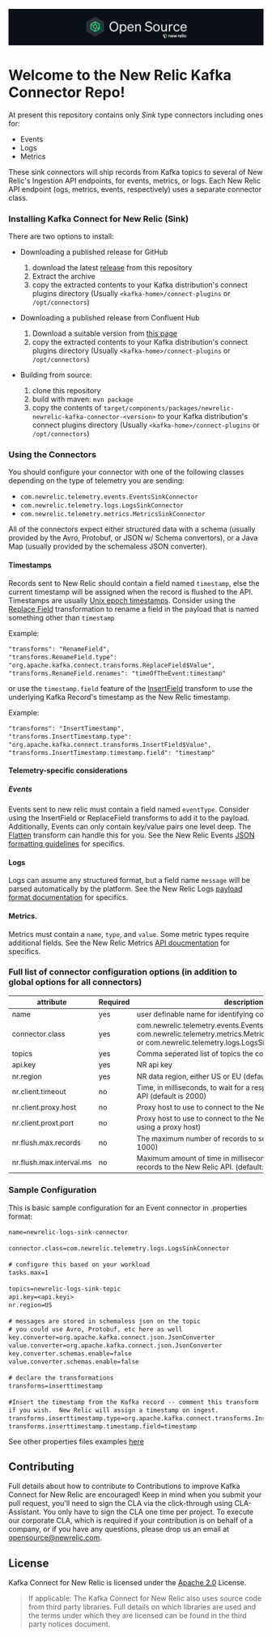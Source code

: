 ![image](./nr-open-source.png)



# Welcome to the New Relic Kafka Connector Repo!

At present this repository contains only *Sink* type connectors including ones for:

- Events
- Logs
- Metrics

These sink connectors will ship records from Kafka topics to several of New Relic's Ingestion API endpoints, for events, metrics, or logs.
Each New Relic API endpoint (ogs, metrics, events, respectively) uses a separate connector class.

### Installing Kafka Connect for New Relic (Sink) 
There are two options to install:
 - Downloading a published release for GitHub
    1. download the latest [release](https://github.com/newrelic/kafka-connect-newrelic/releases) from this repository
    2. Extract the archive
    3. copy the extracted contents to your Kafka distribution's connect plugins directory (Usually `<kafka-home>/connect-plugins` or `/opt/connectors`)

 - Downloading a published release from Confluent Hub
    1. Download a suitable version from [this page](https://www.confluent.io/hub/newrelic/newrelic-kafka-connector)
    2. copy the extracted contents to your Kafka distribution's connect plugins directory (Usually `<kafka-home>/connect-plugins` or `/opt/connectors`)

 - Building from source:
    1. clone this repository
    2. build with maven:  `mvn package`
    3. copy the contents of `target/components/packages/newrelic-newrelic-kafka-connector-<version>` to your Kafka distribution's connect plugins directory (Usually `<kafka-home>/connect-plugins` or `/opt/connectors`)

### Using the Connectors

You should configure your connector with one of the following classes depending on the type of telemetry you are sending:
- `com.newrelic.telemetry.events.EventsSinkConnector`
- `com.newrelic.telemetry.logs.LogsSinkConnector`
- `com.newrelic.telemetry.metrics.MetricsSinkConnector`

All of the connectors expect either structured data with a schema (usually provided by the Avro, Protobuf, or JSON w/ Schema convertors), or a Java Map (usually provided by the schemaless JSON converter).

#### Timestamps
Records sent to New Relic should contain a field named `timestamp`, else the current timestamp will be assigned when the record is flushed to the API.  Timestamps are usually [Unix epoch timestamps](https://docs.newrelic.com/docs/logs/ui-data/timestamp-support/#unix).
Consider using the [Replace Field](https://docs.confluent.io/platform/current/connect/transforms/replacefield.html) transformation to rename a field in the payload that is named something other than `timestamp`

Example:
```
"transforms": "RenameField",
"transforms.RenameField.type": "org.apache.kafka.connect.transforms.ReplaceField$Value",
"transforms.RenameField.renames": "timeOfTheEvent:timestamp"
```
or use the `timestamp.field` feature of the [InsertField](https://docs.confluent.io/platform/current/connect/transforms/insertfield.html) transform to use the underlying Kafka Record's timestamp as the New Relic timestamp.

Example:
```
"transforms": "InsertTimestamp",
"transforms.InsertTimestamp.type": "org.apache.kafka.connect.transforms.InsertField$Value",
"transforms.InsertTimestamp.timestamp.field": "timestamp"
```

#### Telemetry-specific considerations

##### Events
Events sent to new relic must contain a field named `eventType`.  Consider using the InsertField or ReplaceField transforms to add it to the payload.
Additionally, Events can only contain key/value pairs one level deep. The [Flatten](https://docs.confluent.io/platform/current/connect/transforms/flatten.html) transform can handle this for you. 
See the New Relic Events [JSON formatting guidelines](https://docs.newrelic.com/docs/telemetry-data-platform/ingest-apis/introduction-event-api/#instrument) for specifics.

#### Logs
Logs can assume any structured format, but a field name `message` will be parsed automatically by the platform.
See the New Relic Logs [payload format documentation](https://docs.newrelic.com/docs/logs/log-management/log-api/introduction-log-api/#payload-format) for specifics.

#### Metrics.
Metrics must contain a `name`, `type`, and `value`.  Some metric types require additional fields.
See the New Relic Metrics [API doucmentation](https://docs.newrelic.com/docs/telemetry-data-platform/ingest-apis/report-metrics-metric-api/#new-relic-guidelines) for specifics.

### Full list of connector configuration options (in addition to global options for all connectors)
  | attribute     | Required |                          description          |
  | ------------- | -------- | --------------------------------------------- |
  |name          | yes | user definable name for identifying connector |
  |connector.class| yes | com.newrelic.telemetry.events.EventsSinkConnector(Events), com.newrelic.telemetry.metrics.MetricsSinkConnector(Metrics), or com.newrelic.telemetry.logs.LogsSinkConnector(Logs)|
  |topics         | yes | Comma seperated list of topics the connector listens to.|
  |api.key        | yes | NR api key |
  |nr.region      | yes  | NR data region, either US or EU (default: US) |
  |nr.client.timeout | no | Time, in milliseconds, to wait for a response from the New Relic API (default is 2000)|
  |nr.client.proxy.host| no | Proxy host to use to connect to the New Relic API |
  |nr.client.proxt.port | no | Proxy host to use to connect to the New Relic API (required if using a proxy host) | 
  |nr.flush.max.records | no  | The maximum number of records to send in a payload. (default: 1000) |
  |nr.flush.max.interval.ms | no  | Maximum amount of time in milliseconds to wait before flushing records to the New Relic API. (default: 5000) |
  

### Sample Configuration
This is basic sample configuration for an Event connector in .properties format:
```
name=newrelic-logs-sink-connector

connector.class=com.newrelic.telemetry.logs.LogsSinkConnector

# configure this based on your workload
tasks.max=1

topics=newrelic-logs-sink-topic
api.key=<api.keyi>
nr.region=US

# messages are stored in schemaless json on the topic
# you could use Avro, Protobuf, etc here as well
key.converter=org.apache.kafka.connect.json.JsonConverter
value.converter=org.apache.kafka.connect.json.JsonConverter
key.converter.schemas.enable=false
value.converter.schemas.enable=false

# declare the transformations
transforms=inserttimestamp

#Insert the timestamp from the Kafka record -- comment this transform if you wish.  New Relic will assign a timestamp on ingest.
transforms.inserttimestamp.type=org.apache.kafka.connect.transforms.InsertField$Value
transforms.inserttimestamp.timestamp.field=timestamp
```

See other properties files examples [here](./newrelic-kafka-connector/config)


## Contributing
Full details about how to contribute to
Contributions to improve Kafka Connect for New Relic are encouraged! Keep in mind when you submit your pull request, you'll need to sign the CLA via the click-through using CLA-Assistant. You only have to sign the CLA one time per project.
To execute our corporate CLA, which is required if your contribution is on behalf of a company, or if you have any questions, please drop us an email at opensource@newrelic.com.

## License
Kafka Connect for New Relic is licensed under the [Apache 2.0](http://apache.org/licenses/LICENSE-2.0.txt) License.
>If applicable: The Kafka Connect for New Relic also uses source code from third party libraries. Full details on which libraries are used and the terms under which they are licensed can be found in the third party notices document.
